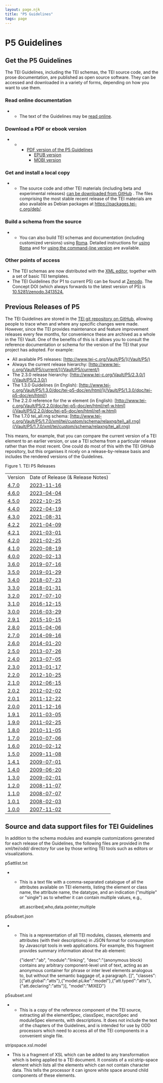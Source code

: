 ```yaml
---
layout: page.njk
title: "P5 Guidelines"
tags: page
---
```

# P5 Guidelines




Get the P5 Guidelines
---------------------


 The TEI Guidelines, including the TEI schemas, the TEI source code, and the prose
 documentation, are published as open source software. They can be accessed and downloaded
 in a variety of forms, depending on how you want to use them.
 
 ### Read online documentation


* + The text of the Guidelines may be [read online](/release/doc/tei-p5-doc/en/html/index.html).


### Download a PDF or ebook version


* + - [PDF version of the P5 Guidelines](/release/doc/tei-p5-doc/en/Guidelines.pdf)
		- [EPUB version](/release/doc/tei-p5-doc/en/Guidelines.epub)
		- [MOBI version](/release/doc/tei-p5-doc/en/Guidelines.mobi)


### Get and install a local copy


* + The source code and other TEI materials (including beta and experimental
	 releases) [can be downloaded from GitHub](https://github.com/TEIC/TEI/releases/latest)
	. The files comprising the most stable recent release of the TEI materials  are also available as Debian packages at <https://packages.tei-c.org/deb/>.


### Build a schema from the source


* + You can also build TEI schemas and documentation (including customized
	 versions) using [Roma](https://roma.tei-c.org). Detailed instructions for [using Roma](https://tei-c.org/guidelines/customization/customizing-the-tei-with-roma/) and for [using the command-line version](/Guidelines/Customization/odds.xml#romacommandline) are available.


### Other points of access


* The TEI schemas are now distributed with the [<oXygen/> XML editor](http://www.oxygenxml.com), together with a set of basic TEI templates.
* The TEI Guidelines (for P1 to current P5) can be found at [Zenodo](https://zenodo.org/communities/teic/). The Concept DOI (which always forwards to the latest version of P5) is [10.5281/zenodo.3413524.](https://doi.org/10.5281/zenodo.3413524)




Previous Releases of P5
-----------------------


 The TEI Guidelines are stored in the [TEI git repository on GitHub](https://github.com/TEIC/TEI), allowing people to trace when and where any specific changes were made. However,
 since the TEI provides maintenance and feature improvement releases every few months,
 for convenience these are archived as a whole in the TEI Vault. One of the benefits
 of this is it allows you to consult the reference documentation or schema for the
 version of the TEI that your project has adopted. For example:
 
 * All available P5 releases: [http://www.tei-c.org/Vault/P5/](/Vault/P5/)
* Always the current release hierarchy: [http://www.tei-c.org/Vault/P5/current/](/Vault/P5/current/)
* The 2.3.0 release hierarchy: [http://www.tei-c.org/Vault/P5/2.3.0/](/Vault/P5/2.3.0/)
* The 1.3.0 Guidelines (in English): [http://www.tei-c.org/Vault/P5/1.3.0/doc/tei-p5-doc/en/html/](/Vault/P5/1.3.0/doc/tei-p5-doc/en/html/)
* The 2.2.0 reference for the w element (in English): [http://www.tei-c.org/Vault/P5/2.2.0/doc/tei-p5-doc/en/html/ref-w.html](/Vault/P5/2.2.0/doc/tei-p5-doc/en/html/ref-w.html)
* The 1.7.0 tei\_all.rng schema: [http://www.tei-c.org/Vault/P5/1.7.0/xml/tei/custom/schema/relaxng/tei\_all.rng](/Vault/P5/1.7.0/xml/tei/custom/schema/relaxng/tei_all.rng)


 This means, for example, that you can compare the current version of a TEI element
 to an earlier version, or use a TEI schema from a particular release rather than the
 most recent. One could do most of this with the TEI GitHub repository, but this organises
 it nicely on a release-by-release basis and includes the rendered versions of the
 Guidelines.
 
 Figure 1. TEI P5 Releases
 
 

|  |  |
| --- | --- |
| Version | Date of Release (& Release Notes) |
| [4.7.0](/Vault/P5/4.7.0/doc/tei-p5-doc/en/html/) | [2023-11-16](/Vault/P5/current/doc/tei-p5-doc/readme-4.7.0.html) |
| [4.6.0](/Vault/P5/4.6.0/doc/tei-p5-doc/en/html/) | [2023-04-04](/Vault/P5/current/doc/tei-p5-doc/readme-4.6.0.html) |
| [4.5.0](/Vault/P5/4.5.0/doc/tei-p5-doc/en/html/) | [2022-10-25](/Vault/P5/current/doc/tei-p5-doc/readme-4.5.0.html) |
| [4.4.0](/Vault/P5/4.4.0/doc/tei-p5-doc/en/html/) | [2022-04-19](/Vault/P5/current/doc/tei-p5-doc/readme-4.4.0.html) |
| [4.3.0](/Vault/P5/4.3.0/doc/tei-p5-doc/en/html/) | [2021-08-31](/Vault/P5/current/doc/tei-p5-doc/readme-4.3.0.html) |
| [4.2.2](/Vault/P5/4.2.2/doc/tei-p5-doc/en/html/) | [2021-04-09](/Vault/P5/current/doc/tei-p5-doc/readme-4.2.2.html) |
| [4.2.1](/Vault/P5/4.2.1/doc/tei-p5-doc/en/html/) | [2021-03-01](/Vault/P5/current/doc/tei-p5-doc/readme-4.2.1.html) |
| [4.2.0](/Vault/P5/4.2.0/doc/tei-p5-doc/en/html/) | [2021-02-25](/Vault/P5/current/doc/tei-p5-doc/readme-4.2.0.html) |
| [4.1.0](/Vault/P5/4.1.0/doc/tei-p5-doc/en/html/) | [2020-08-19](/Vault/P5/current/doc/tei-p5-doc/readme-4.1.0.html) |
| [4.0.0](/Vault/P5/4.0.0/doc/tei-p5-doc/en/html/) | [2020-02-13](/Vault/P5/current/doc/tei-p5-doc/readme-4.0.0.html) |
| [3.6.0](/Vault/P5/3.6.0/doc/tei-p5-doc/en/html/) | [2019-07-16](/Vault/P5/current/doc/tei-p5-doc/readme-3.6.0.html) |
| [3.5.0](/Vault/P5/3.5.0/doc/tei-p5-doc/en/html/) | [2019-01-29](/Vault/P5/current/doc/tei-p5-doc/readme-3.5.0.html) |
| [3.4.0](/Vault/P5/3.4.0/doc/tei-p5-doc/en/html/) | [2018-07-23](/Vault/P5/current/doc/tei-p5-doc/readme-3.4.0.html) |
| [3.3.0](/Vault/P5/3.3.0/doc/tei-p5-doc/en/html/) | [2018-01-31](/Vault/P5/current/doc/tei-p5-doc/readme-3.3.0.html) |
| [3.2.0](/Vault/P5/3.2.0/doc/tei-p5-doc/en/html/) | [2017-07-10](/Vault/P5/current/doc/tei-p5-doc/readme-3.2.0.html) |
| [3.1.0](/Vault/P5/3.1.0/doc/tei-p5-doc/en/html/) | [2016-12-15](/Vault/P5/current/doc/tei-p5-doc/readme-3.1.0.html) |
| [3.0.0](/Vault/P5/3.0.0/doc/tei-p5-doc/en/html/) | [2016-03-29](/Vault/P5/current/doc/tei-p5-doc/readme-3.0.0.html) |
| [2.9.1](/Vault/P5/2.9.1/doc/tei-p5-doc/en/html/) | [2015-10-15](/Vault/P5/current/doc/tei-p5-doc/readme-2.9.1.html) |
| [2.8.0](/Vault/P5/2.8.0/doc/tei-p5-doc/en/html/) | [2015-04-06](/Vault/P5/current/doc/tei-p5-doc/readme-2.8.0.html) |
| [2.7.0](/Vault/P5/2.7.0/doc/tei-p5-doc/en/html/) | [2014-09-16](/Vault/P5/current/doc/tei-p5-doc/readme-2.7.0.html) |
| [2.6.0](/Vault/P5/2.6.0/doc/tei-p5-doc/en/html/) | [2014-01-20](/Vault/P5/current/doc/tei-p5-doc/readme-2.6.0.html) |
| [2.5.0](/Vault/P5/2.5.0/doc/tei-p5-doc/en/html/) | [2013-07-26](/Vault/P5/current/doc/tei-p5-doc/readme-2.5.0.html) |
| [2.4.0](/Vault/P5/2.4.0/doc/tei-p5-doc/en/html/) | [2013-07-05](/Vault/P5/current/doc/tei-p5-doc/readme-2.4.0.html) |
| [2.3.0](/Vault/P5/2.3.0/doc/tei-p5-doc/en/html/) | [2013-01-17](/Vault/P5/current/doc/tei-p5-doc/readme-2.3.0.html) |
| [2.2.0](/Vault/P5/2.2.0/doc/tei-p5-doc/en/html/) | [2012-10-25](/Vault/P5/current/doc/tei-p5-doc/readme-2.2.0.html) |
| [2.1.0](/Vault/P5/2.1.0/doc/tei-p5-doc/en/html/) | [2012-06-15](/Vault/P5/current/doc/tei-p5-doc/readme-2.1.0.html) |
| [2.0.2](/Vault/P5/2.0.2/doc/tei-p5-doc/en/html/) | [2012-02-02](/Vault/P5/current/doc/tei-p5-doc/readme-2.0.2.html) |
| [2.0.1](/Vault/P5/2.0.1/doc/tei-p5-doc/en/html/) | [2011-12-22](/Vault/P5/current/doc/tei-p5-doc/readme-2.0.1.html) |
| [2.0.0](/Vault/P5/2.0.0/doc/tei-p5-doc/en/html/) | [2011-12-16](/Vault/P5/current/doc/tei-p5-doc/readme-2.0.html) |
| [1.9.1](/Vault/P5/1.9.1/doc/tei-p5-doc/en/html/) | [2011-03-05](/Vault/P5/current/doc/tei-p5-doc/readme-1.9.1.html) |
| [1.9.0](/Vault/P5/1.9.0/doc/tei-p5-doc/en/html/) | [2011-02-25](/Vault/P5/current/doc/tei-p5-doc/readme-1.9.html) |
| [1.8.0](/Vault/P5/1.8.0/doc/tei-p5-doc/en/html/) | [2010-11-05](/Vault/P5/current/doc/tei-p5-doc/readme-1.8.html) |
| [1.7.0](/Vault/P5/1.7.0/doc/tei-p5-doc/en/html/) | [2010-07-06](/Vault/P5/current/doc/tei-p5-doc/readme-1.7.html) |
| [1.6.0](/Vault/P5/1.6.0/doc/tei-p5-doc/en/html/) | [2010-02-12](/Vault/P5/current/doc/tei-p5-doc/readme-1.6.html) |
| [1.5.0](/Vault/P5/1.5.0/doc/tei-p5-doc/en/html/) | [2009-11-08](/Vault/P5/current/doc/tei-p5-doc/readme-1.5.html) |
| [1.4.1](/Vault/P5/1.4.1/doc/tei-p5-doc/en/html/) | [2009-07-01](/Vault/P5/current/doc/tei-p5-doc/readme-1.4.html) |
| [1.4.0](/Vault/P5/1.4.0/doc/tei-p5-doc/en/html/) | [2009-06-20](/Vault/P5/current/doc/tei-p5-doc/readme-1.4.html) |
| [1.3.0](/Vault/P5/1.3.0/doc/tei-p5-doc/en/html/) | [2009-02-01](/Vault/P5/current/doc/tei-p5-doc/readme-1.3.html) |
| [1.2.0](/Vault/P5/1.2.0/doc/tei-p5-doc/en/html/) | [2008-11-07](/Vault/P5/current/doc/tei-p5-doc/readme-1.2.html) |
| [1.1.0](/Vault/P5/1.1.0/doc/tei-p5-doc/en/html/) | [2008-07-07](/Vault/P5/current/doc/tei-p5-doc/readme-1.1.html) |
| [1.0.1](/Vault/P5/1.0.1/doc/tei-p5-doc/en/html/) | [2008-02-03](/Vault/P5/current/doc/tei-p5-doc/readme-1.0.1.html) |
| [1.0.0](/Vault/P5/1.0.0/doc/tei-p5-doc/en/html/) | [2007-11-02](/Vault/P5/current/doc/tei-p5-doc/readme-1.0.html) |



Source and data support files for TEI Guidelines
------------------------------------------------


In addition to the schema modules and example customizations generated for each
 release of the Guidelines, the following files are provided in the xml/tei/odd/ directory
 for use by those writing TEI tools such as editors or visualizations.

p5attlist.txt
* + This is a text file with a comma-separated catalogue of all the attributes
	 available on TEI elements, listing the element or class name, the attribute name,
	 the
	 datatype, and an indication ("multiple" or "single") as to whether it can contain
	 multiple values, e.g.,
	 
	 att.ascribed,who,data.pointer,multiple


p5subset.json
* + This is a representation of all TEI modules, classes, elements and attributes
	 (with their descriptions) in JSON format for consumption by Javascript tools in
	 web applications. For example, this fragment provides summary information about
	 the ab element:
	 
	 {"ident":"ab", "module":"linking",
	 "desc":"(anonymous block) contains any arbitrary component-level unit of text,
	 acting as an anonymous container for phrase or inter level elements analogous
	 to, but without the semantic baggage of, a paragraph. []",
	 "classes":[{"att.global":"atts"},{"model.pLike":"model"},{"att.typed":"atts"},{"att.declaring":"atts"}],
	 "model":"MIXED"}


p5subset.xml
* + This is a copy of the reference component of the TEI source, extracting all the
	 elementSpec, classSpec, macroSpec and
	 moduleSpec elements, with descriptions. It does not include the text
	 of the chapters of the Guidelines, and is intended for use by ODD processors which
	 need to access all of the TEI components in a convenient single file.


stripspace.xsl.model
* This is a fragment of XSL which can be added to any transformation which is
 being applied to a TEI document. It consists of a xsl:strip-space element
 which lists all the elements which can not contain character data.
 This tells the processor it can ignore white space around child components of
 these elements.



  
